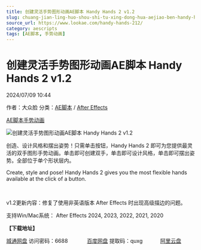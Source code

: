 ```yaml
---
title: 创建灵活手势图形动画AE脚本 Handy Hands 2 v1.2
slug: chuang-jian-ling-huo-shou-shi-tu-xing-dong-hua-aejiao-ben-handy-hands-2-v1-2
source_url: https://www.lookae.com/handy-hands-212/
category: aescripts
tags: [AE脚本, 手势动画]
---
```

# 创建灵活手势图形动画AE脚本 Handy Hands 2 v1.2

2024/07/09 10:44

作者：大众脸
分类：[AE脚本](https://www.lookae.com/after-effects/aescripts/) / [After Effects](https://www.lookae.com/after-effects/)

[AE脚本](https://www.lookae.com/tag/ae%e8%84%9a%e6%9c%ac/)[手势动画](https://www.lookae.com/tag/%e6%89%8b%e5%8a%bf%e5%8a%a8%e7%94%bb/)

![创建灵活手势图形动画AE脚本 Handy Hands 2 v1.2](https://www.lookae.com/wp-content/uploads/2023/08/Handy-Hands-2-.jpg "创建灵活手势图形动画AE脚本 Handy Hands 2 v1.2-LookAE.com")

创造、设计风格和摆出姿势！只需单击按钮，Handy Hands 2 即可为您提供最灵活的双手图形手势动画。单击即可创建双手，单击即可设计风格，单击即可摆出姿势。全部位于单个形状层内。

Create, style and pose! Handy Hands 2 gives you the most flexible hands available at the click of a button.

[﻿](https://cloud.video.taobao.com/play/u/null/p/1/e/6/t/1/424416925447.mp4)

v1.2更新内容：修复了使用非英语版本 After Effects 时出现高级描边的问题。

支持Win/Mac系统： After Effects 2024, 2023, 2022, 2021, 2020

**【下载地址】**

[城通网盘](https://url70.ctfile.com/f/2827370-1320402601-e7cab6?p=4431) 访问密码：6688             [百度网盘](https://pan.baidu.com/s/1yPDOY-rGRIlJY1JMyHRRtA?pwd=quxg) 提取码：quxg            [阿里云盘](https://www.alipan.com/s/mE3uYaEfaBb)
